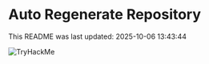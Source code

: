 # Auto Regenerate Repository

This README was last updated: 2025-10-06 13:43:44

 ![TryHackMe](https://tryhackme.com/badge/533634)